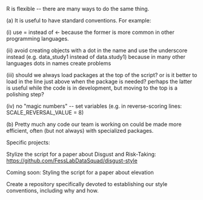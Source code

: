 R is flexible -- there are many ways to do the same thing.

(a) It is useful to have standard conventions. For example:

 (i) use = instead of <- because the former is more common in other programming languages. 

 (ii) avoid creating objects with a dot in the name and use the underscore instead (e.g. data_study1 instead of data.study1) because in many other languages dots in names create problems 

 (iii) should we always load packages at the top of the script? or is it better to load in the line just above when the package is needed? perhaps the latter is useful while the code is in development, but moving to the top is a polishing step?

 (iv) no "magic numbers" -- set variables (e.g. in reverse-scoring lines: SCALE_REVERSAL_VALUE = 8)


(b) Pretty much any code our team is working on could be made more efficient, often (but not always) with specialized packages.



Specific projects:

Stylize the script for a paper about Disgust and Risk-Taking:
https://github.com/FessLabDataSquad/disgust-style

Coming soon: Styling the script for a paper about elevation

Create a repository specifically devoted to establishing our style conventions, including why and how.


